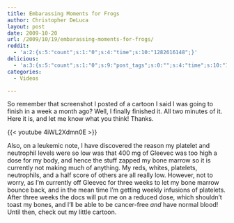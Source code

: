 ```yaml
---
title: Embarassing Moments for Frogs
author: Christopher DeLuca
layout: post
date: 2009-10-20
url: /2009/10/19/embarassing-moments-for-frogs/
reddit:
  - 'a:2:{s:5:"count";s:1:"0";s:4:"time";s:10:"1282616148";}'
delicious:
  - 'a:3:{s:5:"count";s:1:"0";s:9:"post_tags";s:0:"";s:4:"time";s:10:"1282616148";}'
categories:
  - Videos

---
```

So remember that screenshot I posted of a cartoon I said I was going to finish in a week a month ago? Well, I finally finished it. All two minutes of it. Here it is, and let me know what you think! Thanks.

{{< youtube 4iWL2Xdmn0E >}}

Also, on a leukemic note, I have discovered the reason my platelet and neutrophil levels were so low was that 400 mg of Gleevec was too high a dose for my body, and hence the stuff zapped my bone marrow so it is currently not making much of anything. My reds, whites, platelets, neutrophils, and a half score of others are all really low. However, not to worry, as I&#8217;m currently off Gleevec for three weeks to let my bone marrow bounce back, and in the mean time I&#8217;m getting weekly infusions of platelets. After three weeks the docs will put me on a reduced dose, which shouldn&#8217;t toast my bones, and I&#8217;ll be able to be cancer-free _and_ have normal blood! Until then, check out my little cartoon.
